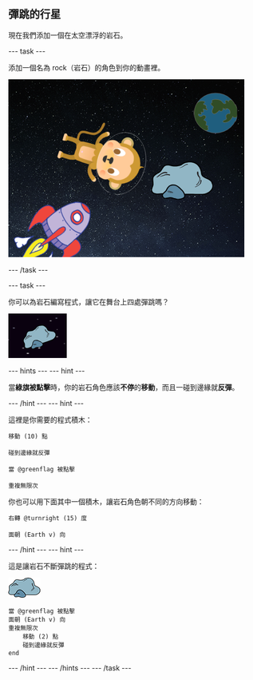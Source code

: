 ## 彈跳的行星

現在我們添加一個在太空漂浮的岩石。

--- task ---

添加一個名為 rock（岩石）的角色到你的動畫裡。

![添加一個岩石角色](images/space-rock-sprite.png)

--- /task ---

--- task ---

你可以為岩石編寫程式，讓它在舞台上四處彈跳嗎？

![測試一個彈跳的岩石](images/space-bounce-test.png)

--- hints --- --- hint ---

當**綠旗被點擊**時，你的岩石角色應該**不停**的**移動**，而且一碰到邊緣就**反彈**。

--- /hint --- --- hint ---

這裡是你需要的程式積木：

```blocks3
移動 (10) 點

碰到邊緣就反彈

當 @greenflag 被點擊

重複無限次
```

你也可以用下面其中一個積木，讓岩石角色朝不同的方向移動：

```blocks3
右轉 @turnright (15) 度

面朝 (Earth v) 向
```

--- /hint --- --- hint ---

這是讓岩石不斷彈跳的程式：

![岩石角色](images/sprite-rock.png)

```blocks3
當 @greenflag 被點擊
面朝 (Earth v) 向
重複無限次
    移動 (2) 點
    碰到邊緣就反彈
end
```

--- /hint --- --- /hints --- --- /task ---